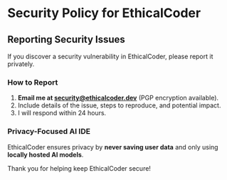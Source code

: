 # Security Policy for EthicalCoder

## Reporting Security Issues

If you discover a security vulnerability in EthicalCoder, please report it privately.

### How to Report

1. **Email me at security@ethicalcoder.dev** (PGP encryption available).
2. Include details of the issue, steps to reproduce, and potential impact.
3. I will respond within 24 hours.

### Privacy-Focused AI IDE

EthicalCoder ensures privacy by **never saving user data** and only using **locally hosted AI models**.

Thank you for helping keep EthicalCoder secure!
